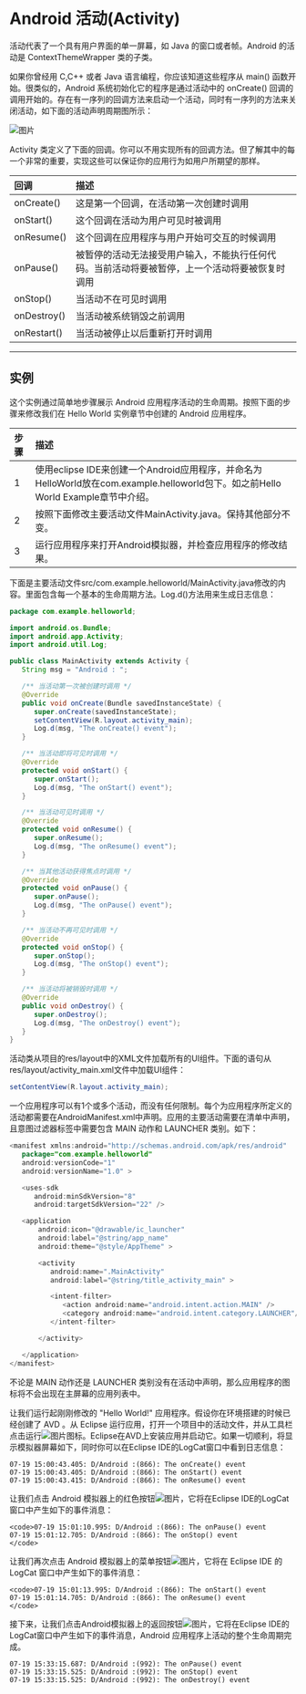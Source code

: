 # Android 活动(Activity)

活动代表了一个具有用户界面的单一屏幕，如 Java 的窗口或者帧。Android 的活动是 ContextThemeWrapper 类的子类。

如果你曾经用 C,C++ 或者 Java 语言编程，你应该知道这些程序从 main() 函数开始。很类似的，Android 系统初始化它的程序是通过活动中的 onCreate() 回调的调用开始的。存在有一序列的回调方法来启动一个活动，同时有一序列的方法来关闭活动，如下面的活动声明周期图所示：

![图片](https://www.runoob.com/wp-content/uploads/2015/05/activity.jpg)

Activity 类定义了下面的回调。你可以不用实现所有的回调方法。但了解其中的每一个非常的重要，实现这些可以保证你的应用行为如用户所期望的那样。

| 回调        | 描述                                                         |
| :---------- | :----------------------------------------------------------- |
| onCreate()  | 这是第一个回调，在活动第一次创建时调用                       |
| onStart()   | 这个回调在活动为用户可见时被调用                             |
| onResume()  | 这个回调在应用程序与用户开始可交互的时候调用                 |
| onPause()   | 被暂停的活动无法接受用户输入，不能执行任何代码。当前活动将要被暂停，上一个活动将要被恢复时调用 |
| onStop()    | 当活动不在可见时调用                                         |
| onDestroy() | 当活动被系统销毁之前调用                                     |
| onRestart() | 当活动被停止以后重新打开时调用                               |

------

## 实例

这个实例通过简单地步骤展示 Android 应用程序活动的生命周期。按照下面的步骤来修改我们在 Hello World 实例章节中创建的 Android 应用程序。

| 步骤 | 描述                                                         |
| :--- | :----------------------------------------------------------- |
| 1    | 使用eclipse IDE来创建一个Android应用程序，并命名为HelloWorld放在com.example.helloworld包下。如之前Hello World Example章节中介绍。 |
| 2    | 按照下面修改主要活动文件MainActivity.java。保持其他部分不变。 |
| 3    | 运行应用程序来打开Android模拟器，并检查应用程序的修改结果。  |

下面是主要活动文件src/com.example.helloworld/MainActivity.java修改的内容。里面包含每一个基本的生命周期方法。Log.d()方法用来生成日志信息：

```java
package com.example.helloworld;

import android.os.Bundle;
import android.app.Activity;
import android.util.Log;

public class MainActivity extends Activity {
   String msg = "Android : ";

   /** 当活动第一次被创建时调用 */
   @Override
   public void onCreate(Bundle savedInstanceState) {
      super.onCreate(savedInstanceState);
      setContentView(R.layout.activity_main);
      Log.d(msg, "The onCreate() event");
   }

   /** 当活动即将可见时调用 */
   @Override
   protected void onStart() {
      super.onStart();
      Log.d(msg, "The onStart() event");
   }

   /** 当活动可见时调用 */
   @Override
   protected void onResume() {
      super.onResume();
      Log.d(msg, "The onResume() event");
   }

   /** 当其他活动获得焦点时调用 */
   @Override
   protected void onPause() {
      super.onPause();
      Log.d(msg, "The onPause() event");
   }

   /** 当活动不再可见时调用 */
   @Override
   protected void onStop() {
      super.onStop();
      Log.d(msg, "The onStop() event");
   }

   /** 当活动将被销毁时调用 */
   @Override
   public void onDestroy() {
      super.onDestroy();
      Log.d(msg, "The onDestroy() event");
   }
}
```

活动类从项目的res/layout中的XML文件加载所有的UI组件。下面的语句从res/layout/activity_main.xml文件中加载UI组件：

```java
setContentView(R.layout.activity_main);
```

一个应用程序可以有1个或多个活动，而没有任何限制。每个为应用程序所定义的活动都需要在AndroidManifest.xml中声明。应用的主要活动需要在清单中声明，且意图过滤器标签中需要包含 MAIN 动作和 LAUNCHER 类别。如下：

```java
<manifest xmlns:android="http://schemas.android.com/apk/res/android"
   package="com.example.helloworld"
   android:versionCode="1"
   android:versionName="1.0" >

   <uses-sdk
      android:minSdkVersion="8"
      android:targetSdkVersion="22" />

   <application
       android:icon="@drawable/ic_launcher"
       android:label="@string/app_name"
       android:theme="@style/AppTheme" >

       <activity
          android:name=".MainActivity"
          android:label="@string/title_activity_main" >

          <intent-filter>
             <action android:name="android.intent.action.MAIN" />
             <category android:name="android.intent.category.LAUNCHER"/>
          </intent-filter>

       </activity>

   </application>
</manifest>
```

不论是 MAIN 动作还是 LAUNCHER 类别没有在活动中声明，那么应用程序的图标将不会出现在主屏幕的应用列表中。

让我们运行起刚刚修改的 "Hello World!" 应用程序。假设你在环境搭建的时候已经创建了 AVD 。从 Eclipse 运行应用，打开一个项目中的活动文件，并从工具栏点击运行![图片](https://www.runoob.com/wp-content/uploads/2015/06/eclipse_run.png)图标。Eclipse在AVD上安装应用并启动它。如果一切顺利，将显示模拟器屏幕如下，同时你可以在Eclipse IDE的LogCat窗口中看到日志信息：

```
07-19 15:00:43.405: D/Android :(866): The onCreate() event
07-19 15:00:43.405: D/Android :(866): The onStart() event
07-19 15:00:43.415: D/Android :(866): The onResume() event
```

让我们点击 Android 模拟器上的红色按钮![图片](https://www.runoob.com/wp-content/uploads/2015/05/android_red_button.jpg)，它将在Eclipse IDE的LogCat窗口中产生如下的事件消息：

```
<code>07-19 15:01:10.995: D/Android :(866): The onPause() event
07-19 15:01:12.705: D/Android :(866): The onStop() event
</code>
```

让我们再次点击 Android 模拟器上的菜单按钮![图片](https://www.runoob.com/wp-content/uploads/2015/05/android_menu_button.jpg)，它将在 Eclipse IDE 的 LogCat 窗口中产生如下的事件消息：

```
<code>07-19 15:01:13.995: D/Android :(866): The onStart() event
07-19 15:01:14.705: D/Android :(866): The onResume() event
</code>
```

接下来，让我们点击Android模拟器上的返回按钮![图片](https://www.runoob.com/wp-content/uploads/2015/05/android_back_button.jpg)，它将在Eclipse IDE的LogCat窗口中产生如下的事件消息，Android 应用程序上活动的整个生命周期完成。

```
07-19 15:33:15.687: D/Android :(992): The onPause() event
07-19 15:33:15.525: D/Android :(992): The onStop() event
07-19 15:33:15.525: D/Android :(992): The onDestroy() event
```